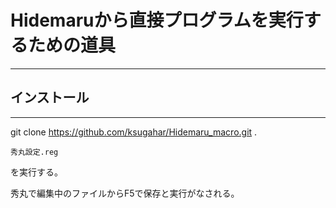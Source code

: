 # Hidemaruから直接プログラムを実行するための道具
---
## インストール
---
git clone https://github.com/ksugahar/Hidemaru_macro.git .


```
秀丸設定.reg
```
を実行する。


秀丸で編集中のファイルからF5で保存と実行がなされる。
